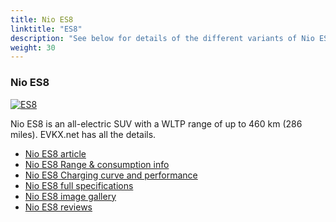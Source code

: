 ```yaml
---
title: Nio ES8
linktitle: "ES8"
description: "See below for details of the different variants of Nio ES8"
weight: 30
---
```

### Nio ES8

<a href="/models/nio/es8/es8/"><img src="https://media.evkx.net/multimedia/models/nio/es8/es8/main_1_st.jpg" class="img-fluid" alt="ES8" ></a>

Nio ES8 is an all-electric SUV with a WLTP range of up to 460 km (286 miles). EVKX.net has all the details. 

- [Nio ES8 article](/models/nio/es8/es8/)
- [Nio ES8 Range & consumption info](/models/nio/es8/es8/rangeandconsumption)
- [Nio ES8 Charging curve and performance](/models/nio/es8/es8/chargingcurve)
- [Nio ES8 full specifications](/models/nio/es8/es8/specifications)
- [Nio ES8 image gallery](/models/nio/es8/es8/gallery)
- [Nio ES8 reviews](/models/nio/es8/es8/reviews)

